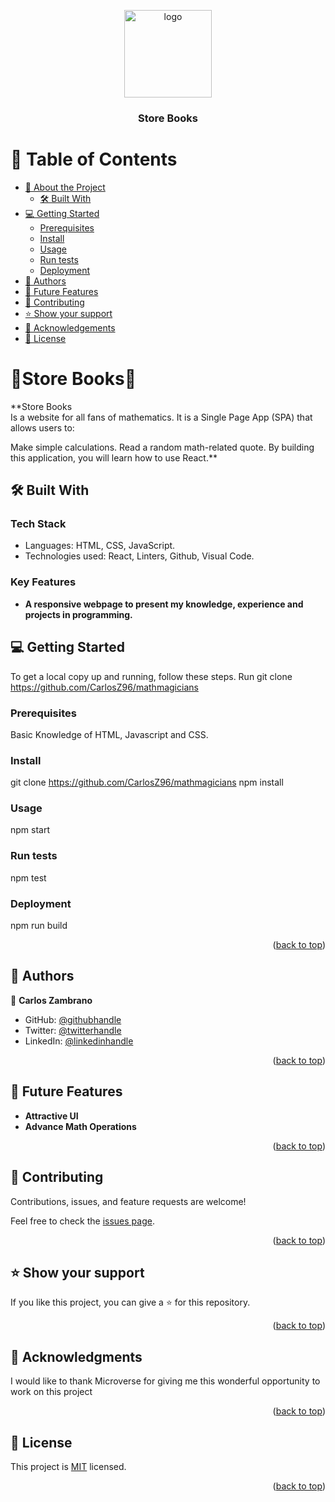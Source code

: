 <a name="readme-top"></a>

<div align="center">
  <img src="https://cdn-icons-png.flaticon.com/128/1325/1325970.png" alt="logo" width="140"  height="auto" />
  <br/>
  <h3><b>Store Books</b></h3>

</div>

# 📗 Table of Contents

- [📖 About the Project](#about-project)
  - [🛠 Built With](#built-with)
- [💻 Getting Started](#getting-started)
  - [Prerequisites](#prerequisites)
  - [Install](#install)
  - [Usage](#usage)
  - [Run tests](#run-tests)
  - [Deployment](#triangular_flag_on_post-deployment)
- [👥 Authors](#authors)
- [🔭 Future Features](#future-features)
- [🤝 Contributing](#contributing)
- [⭐️ Show your support](#support)
- [🙏 Acknowledgements](#acknowledgements)
- [📝 License](#license)

<!-- PROJECT DESCRIPTION -->

# 📖Store Books📖 <a name="about-project"></a>

**Store Books<br>Is a website for all fans of mathematics. It is a Single Page App (SPA) that allows users to:

Make simple calculations.
Read a random math-related quote.
By building this application, you will learn how to use React.**

## 🛠 Built With <a name="built-with"></a>

### Tech Stack <a name="tech-stack"></a>

- Languages: HTML, CSS, JavaScript.
- Technologies used: React, Linters, Github, Visual Code.

<!-- Features -->

### Key Features <a name="key-features"></a>
- **A responsive webpage to present my knowledge, experience and projects in programming.**

<!-- GETTING STARTED -->

## 💻 Getting Started <a name="getting-started"></a>

To get a local copy up and running, follow these steps.
Run git clone https://github.com/CarlosZ96/mathmagicians

### Prerequisites

Basic Knowledge of HTML, Javascript and CSS. 

### Install

git clone https://github.com/CarlosZ96/mathmagicians
npm install

### Usage

npm start

### Run tests

npm test

### Deployment

npm run build

<p align="right">(<a href="#readme-top">back to top</a>)</p>

<!-- AUTHORS -->

## 👥 Authors <a name="authors"></a>

👤 **Carlos Zambrano**

- GitHub: [@githubhandle](https://github.com/CarlosZ96)
- Twitter: [@twitterhandle](https://twitter.com/ELZambrano2)
- LinkedIn: [@linkedinhandle](https://www.linkedin.com/in/carlos-zambrano-845406173/)

<p align="right">(<a href="#readme-top">back to top</a>)</p>


## 🔭 Future Features <a name="future-features"></a>

-  **Attractive UI**
-  **Advance Math Operations**

<p align="right">(<a href="#readme-top">back to top</a>)</p>

## 🤝 Contributing <a name="contributing"></a>

Contributions, issues, and feature requests are welcome!

Feel free to check the [issues page](../../issues/).

<p align="right">(<a href="#readme-top">back to top</a>)</p>


## ⭐️ Show your support <a name="support"></a>

If you like this project, you can give a ⭐️ for this repository.

<p align="right">(<a href="#readme-top">back to top</a>)</p>

<!-- ACKNOWLEDGEMENTS -->

## 🙏 Acknowledgments <a name="acknowledgements"></a>

I would like to thank Microverse for giving me this wonderful opportunity to work on this project<br>


<p align="right">(<a href="#readme-top">back to top</a>)</p>

## 📝 License <a name="license"></a>

This project is [MIT](./LICENSE) licensed.

<p align="right">(<a href="#readme-top">back to top</a>)</p>
